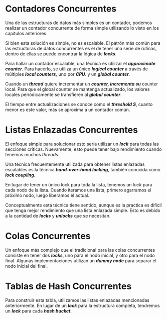# Contadores Concurrentes

Una de las estructuras de datos más simples es un contador, podemos realizar un contador concurrente de forma simple utilizando lo visto en los capítulos anteriores.

Si bien esta solución es simple, no es escalable. El patrón más común para las estructuras de datos concurrentes es el de tener una serie de rutinas, dentro de ellas se puede encontrar la lógica de ***locks***.

Para hallar un contador escalable, una técnica es utilizar el ***approximate counter***. Para hacerlo, se utiliza un único ***logical counter*** a través de múltiples ***local counters,*** uno por ***CPU***. y un ***global counter.***

Cuando un ***thread*** quiere incrementar un ***counter, incrementa su*** counter local. Para que el global counter se mantenga actualizado, los valores locales periódicamente se transfieren al ***global counter***.

El tiempo entre actualizaciones se conoce como el ***threshold S***, cuanto menor es este valor, más se aproxima a un contador común.

# Listas Enlazadas Concurrentes

El enfoque simple para solucionar esto sería utilizar un ***lock*** para todas las secciones críticas. Nuevamente, esto puede tener bajo rendimiento cuando tenemos muchos *threads*.

Una técnica frecuentemente utilizada para obtener listas enlazadas escalables es la técnica ***hand-over-hand locking***, también conocida como ***lock coupling***.

En lugar de tener un único lock para toda la lista, tenemos un *lock* para cada nodo de la lista. Cuando iteramos una lista, primero agarramos el próximo nodo, luego liberamos el actual.

Conceptualmente esta técnica tiene sentido, aunque es la practica es dificil que tenga mejor rendimiento que una lista enlazada simple. Esto es debido a la cantidad de ***locks*** y ***unlocks*** que se necesitan.

# Colas Concurrentes

Un enfoque más complejo que el tradicional para las colas concurrentes consiste en tener dos ***locks***, uno para el nodo inicial, y otro para el nodo final. Algunas implementaciones utilizan un ***dummy node*** para separar el nodo inicial del final.

# Tablas de Hash Concurrentes

Para construir esta tabla, utilizamos las listas enlazadas mencionadas anteriormente. En lugar de un ***lock*** para la estructura completa, tendremos un ***lock*** para cada ***hash bucket.***